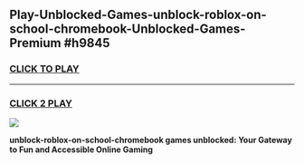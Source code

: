 
## Play-Unblocked-Games-unblock-roblox-on-school-chromebook-Unblocked-Games-Premium #h9845
<h3>
<a href="https://premium.freeplayer.one?title=unblock-roblox-on-school-chromebook&ref=12M">CLICK TO PLAY</a></h3>
<hr>

<h3>
<a href="https://premium.freeplayer.one?title=unblock-roblox-on-school-chromebook&ref=12M">CLICK 2 PLAY</a>
  
</h3>

<a href="https://premium.freeplayer.one?title=unblock-roblox-on-school-chromebook&ref=12M"><img src="https://clearcache.store/games.png"></a>


**unblock-roblox-on-school-chromebook games unblocked: Your Gateway to Fun and Accessible Online Gaming**

